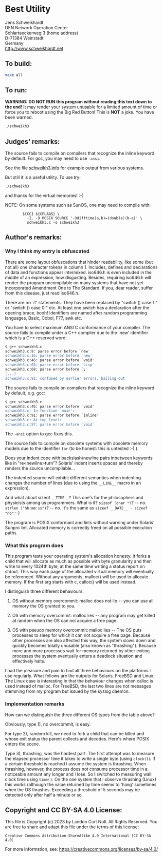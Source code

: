 # Best Utility

Jens Schweikhardt  
DFN Network Operation Center  
Schlartaeckerweg 3 (home address)  
D-71384 Weinstadt  
Germany  
<http://www.schweikhardt.net>

## To build:

```sh
make all
```

## To run:

**WARNING: DO NOT RUN this program without reading this text down to the end!**
It may render your system unusable for a limited amount of time
or force you to reboot using the Big Red Button!  This is **NOT** a joke.
You have been warned.

```sh
./schweikh3
```

## Judges' remarks:

The source fails to compile on compilers that recognize the inline
keyword by default.  For gcc, you may need to use `-ansi`.

See the file [schweikh3.info](schweikh3.info) for example output from various
systems.

But still it is a useful utility.  To use try:

```sh
./schweikh3
```

and thanks for the virtual memories!  :-)

NOTE: On some systems such as SunOS, one may need to compile with:

```make
	    ${CC} ${CFLAGS} \
	      -I. -D_POSIX_SOURCE '-Ddifftime(a,b)=(double)(b-a)' \
	      schweikh3.c -o schweikh3
```

## Author's remarks:

### Why I think my entry is obfuscated

There are some layout obfuscations that hinder readability, like
some (but not all) one character tokens in column 1. Includes,
defines and declarations of data and functions appear intermixed.
iso646.h is even included in the middle of an expression, how
disgusting. Besides, requiring iso646.h will render the program
uncompilable on many systems that have not yet incorporated
Amendment One to The Standard.  If you, dear reader, suffer from
this disease, just read iso646.h.

There are no `if' statements. They have been replaced by
"switch () case 1:" or "switch () case 0:" etc. At least one
switch has a declaration after the opening brace, booh!
Identifiers are named after random programming languages, Basic,
Cobol, F77, awk etc.

You have to select maximum ANSI C conformance of your
compiler. The source fails to compile under a C++ compiler due to
the `new' identifier which is a C++ reserved word:

```sh
$ g++ schweikh3.c
schweikh3.c:9: parse error before `new'
schweikh3.c:16: parse error before `new'
schweikh3.c:46: parse error before `void'
schweikh3.c:65: parse error before `Lisp'
schweikh3.c:68: parse error before `;'
[...]
schweikh3.c:91: confused by earlier errors, bailing out
```

The source fails to compile on compilers that recognize the inline
keyword by default, e.g. gcc:

```sh
$ gcc schweikh3.c
schweikh3.c:46: parse error before `void'
schweikh3.c: In function `main':
schweikh3.c:91: parse error before `inline'
schweikh3.c: At top level:
schweikh3.c:97: parse error before `void'
```

The `-ansi` option to gcc fixes this.

The source fails to compile on obsolete systems with obsolete
memory models due to the identifier `far` (to be honest: this is
untested :-) ).

Does your indent cope with backslash/newline pairs inbetween
keywords like in "re\<newline>turn"? Solaris' indent inserts spaces 
and thereby renders the source uncompilable...

The indented source will exhibit different semantics when indenting
changes the number of lines (due to using the `__LINE__` macro in an
expression).

And what about sizeof `__TIME__`?  This one's for the philosophers 
and physicists among us programmers. What is it? `sizeof (char *)`? -- no.
`strlen ("hh:mm:ss")`? -- no. It's the same as `sizeof __DATE__ -
sizeof "no"` :-)

The program is POSIX conformant and lints without warning under
Solaris' Sunpro lint. Allocated memory is correctly freed on all
possible execution paths.

### What this program does

This program tests your operating system's allocation honesty. It
forks a child that will allocate as much as possible with byte
granularity and then write to every 1024th byte, at the same time
writing a status report on stdout. This way each page of the
allocated virtual memory will eventually be referenced. Without
any arguments, malloc() will be used to allocate memory. If the
first arg starts with c, calloc() will be used instead.

I distinguish three different behaviours:

1. OS without memory overcommit: malloc does not lie -- you can use all memory
the OS granted to you.

2. OS with memory overcommit: malloc lies -- any program may get killed at
random when the OS can not acquire a free page.

3. OS with pseudo memory overcommit: malloc lies -- The OS puts processes to
sleep for which it can not acquire a free page. Because other processes are also
affected this way, the system slows down and quickly becomes totally unusable
(also known as "thrashing"). Because more and more processes wait for memory
returned by other exiting processes the system eventually enters a deadlock
situation and effectively halts.

I had the pleasure and pain to find all three behaviours on the
platforms I use regularly. What follows are the outputs for
Solaris, FreeBSD and Linux. The Linux case is interesting in that
the behaviour changes when calloc is used instead of malloc.
For FreeBSD, the last two lines are not messages stemming from
my program but issued by the syslog daemon.

### Implementation remarks

How can we distinguish the three different OS types from the
table above?

Obviously, type 1), no overcommit, is easy.

For type 2), random kill, we need to fork a child that can be killed
and whose exit status the parent collects and decodes. Here's
where POSIX enters the scene.

Type 3), thrashing, was the hardest part. The first attempt was to
measure the elapsed processor time it takes to write a single byte
(using `clock()`). If a certain threshold is reached I assume the
system is thrashing. When thrashing, however, the process does not
consume processor time in a noticeable amount any longer and I lose.
So I switched to measuring wall clock time using `time()`. On the one
system that I observe thrashing (Linux) this works (although the
value returned by time seems to 'hang' sometimes when the OS thrashes.
Exceeding a threshold of 5 seconds may be detected only after half a
minute or so.

## Copyright and CC BY-SA 4.0 License:

This file is Copyright (c) 2023 by Landon Curt Noll.  All Rights Reserved.
You are free to share and adapt this file under the terms of this license:

    Creative Commons Attribution-ShareAlike 4.0 International (CC BY-SA 4.0)

For more information, see: https://creativecommons.org/licenses/by-sa/4.0/

